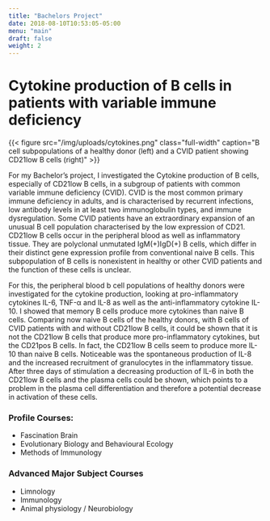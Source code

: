```yaml
---
title: "Bachelors Project"
date: 2018-08-10T10:53:05-05:00
menu: "main"
draft: false
weight: 2
---
```

# Cytokine production of B cells in patients with variable immune deficiency

{{< figure src="/img/uploads/cytokines.png" class="full-width" caption="B cell subpopulations of a healthy donor (left) and a CVID patient showing CD21low B cells (right)" >}}

For my Bachelor’s project, I investigated the Cytokine production of B cells, especially of CD21low B cells, in a subgroup of patients with common variable immune deficiency (CVID). CVID is the most common primary immune deficiency in adults, and is characterised by recurrent infections, low antibody levels in at least two immunoglobulin types, and immune dysregulation. Some CVID patients have an extraordinary expansion of an unusual B cell population characterised by the low expression of CD21. CD21low B cells occur in the peripheral blood as well as inflammatory tissue. They are polyclonal unmutated IgM(+)IgD(+) B cells, which differ in their distinct gene expression profile from conventional naive B cells. This subpopulation of B cells is nonexistent in healthy or other CVID patients and the function of these cells is unclear.

For this, the peripheral blood b cell populations of healthy donors were investigated for the cytokine production, looking at pro-inflammatory cytokines IL-6, TNF-α and IL-8 as well as the anti-inflammatory cytokine IL-10. I showed that memory B cells produce more cytokines than naive B cells. Comparing now naive B cells of the healthy donors, with B cells of CVID patients with and without CD21low B cells, it could be shown that it is not the CD21low B cells that produce more pro-inflammatory cytokines, but the CD21pos B cells. In fact, the CD21low B cells seem to produce more IL-10 than naive B cells. Noticeable was the spontaneous production of IL-8 and the increased recruitment of granulocytes in the inflammatory tissue. After three days of stimulation a decreasing production of IL-6 in both the CD21low B cells and the plasma cells could be shown, which points to a problem in the plasma cell differentiation and therefore a potential decrease in activation of these cells.


### Profile Courses:

* Fascination Brain
* Evolutionary Biology and Behavioural Ecology
* Methods of Immunology

### Advanced Major Subject Courses

* Limnology
* Immunology
* Animal physiology / Neurobiology
